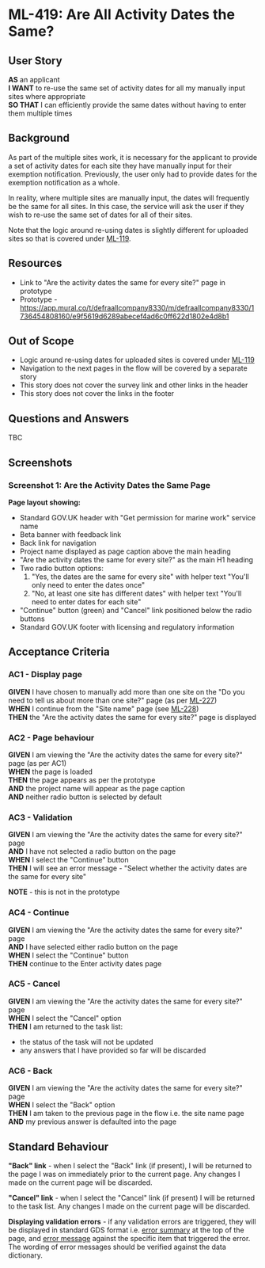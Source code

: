 # ML-419: Are All Activity Dates the Same?

## User Story

**AS** an applicant  
**I WANT** to re-use the same set of activity dates for all my manually input sites where appropriate  
**SO THAT** I can efficiently provide the same dates without having to enter them multiple times

## Background

As part of the multiple sites work, it is necessary for the applicant to provide a set of activity dates for each site they have manually input for their exemption notification. Previously, the user only had to provide dates for the exemption notification as a whole.

In reality, where multiple sites are manually input, the dates will frequently be the same for all sites. In this case, the service will ask the user if they wish to re-use the same set of dates for all of their sites.

Note that the logic around re-using dates is slightly different for uploaded sites so that is covered under [ML-119](https://eaflood.atlassian.net/browse/ML-119).

## Resources

- Link to "Are the activity dates the same for every site?" page in prototype
- Prototype - https://app.mural.co/t/defraallcompany8330/m/defraallcompany8330/1736454808160/e9f5619d6289abecef4ad6c0ff622d1802e4d8b1

## Out of Scope

- Logic around re-using dates for uploaded sites is covered under [ML-119](https://eaflood.atlassian.net/browse/ML-119)
- Navigation to the next pages in the flow will be covered by a separate story
- This story does not cover the survey link and other links in the header
- This story does not cover the links in the footer

## Questions and Answers

TBC

## Screenshots

### Screenshot 1: Are the Activity Dates the Same Page

**Page layout showing:**

- Standard GOV.UK header with "Get permission for marine work" service name
- Beta banner with feedback link
- Back link for navigation
- Project name displayed as page caption above the main heading
- "Are the activity dates the same for every site?" as the main H1 heading
- Two radio button options:
  1. "Yes, the dates are the same for every site" with helper text "You'll only need to enter the dates once"
  2. "No, at least one site has different dates" with helper text "You'll need to enter dates for each site"
- "Continue" button (green) and "Cancel" link positioned below the radio buttons
- Standard GOV.UK footer with licensing and regulatory information

## Acceptance Criteria

### AC1 - Display page

**GIVEN** I have chosen to manually add more than one site on the "Do you need to tell us about more than one site?" page (as per [ML-227](https://eaflood.atlassian.net/browse/ML-227))  
**WHEN** I continue from the "Site name" page (see [ML-228](https://eaflood.atlassian.net/browse/ML-228))  
**THEN** the "Are the activity dates the same for every site?" page is displayed

### AC2 - Page behaviour

**GIVEN** I am viewing the "Are the activity dates the same for every site?" page (as per AC1)  
**WHEN** the page is loaded  
**THEN** the page appears as per the prototype  
**AND** the project name will appear as the page caption  
**AND** neither radio button is selected by default

### AC3 - Validation

**GIVEN** I am viewing the "Are the activity dates the same for every site?" page  
**AND** I have not selected a radio button on the page  
**WHEN** I select the "Continue" button  
**THEN** I will see an error message - "Select whether the activity dates are the same for every site"

**NOTE** - this is not in the prototype

### AC4 - Continue

**GIVEN** I am viewing the "Are the activity dates the same for every site?" page  
**AND** I have selected either radio button on the page  
**WHEN** I select the "Continue" button  
**THEN** continue to the Enter activity dates page

### AC5 - Cancel

**GIVEN** I am viewing the "Are the activity dates the same for every site?" page  
**WHEN** I select the "Cancel" option  
**THEN** I am returned to the task list:

- the status of the task will not be updated
- any answers that I have provided so far will be discarded

### AC6 - Back

**GIVEN** I am viewing the "Are the activity dates the same for every site?" page  
**WHEN** I select the "Back" option  
**THEN** I am taken to the previous page in the flow i.e. the site name page  
**AND** my previous answer is defaulted into the page

## Standard Behaviour

**"Back" link** - when I select the "Back" link (if present), I will be returned to the page I was on immediately prior to the current page. Any changes I made on the current page will be discarded.

**"Cancel" link** - when I select the "Cancel" link (if present) I will be returned to the task list. Any changes I made on the current page will be discarded.

**Displaying validation errors** - if any validation errors are triggered, they will be displayed in standard GDS format i.e. [error summary](https://design-system.service.gov.uk/components/error-summary/) at the top of the page, and [error message](https://design-system.service.gov.uk/components/error-message/) against the specific item that triggered the error. The wording of error messages should be verified against the data dictionary.

